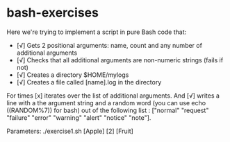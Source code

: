 # bash-exercises

Here we're trying to implement a script in pure Bash code that:
- [√] Gets 2 positional arguments: name, count and any number of additional arguments
- [√] Checks that all additional arguments are non-numeric strings (fails if not)
- [√] Creates a directory $HOME/mylogs
- [√] Creates a file called [name].log in the directory

For <count> times [x] iterates over the list of additional arguments.
And [√] writes a line with a the argument string and a random word (you can use echo $(($RANDOM%7)) for bash) out of the following list : 
["normal" "request" "failure" "error" "warning" "alert" "notice" "note"].

Parameters:
./exercise1.sh [Apple] [2] [Fruit]
  
  
